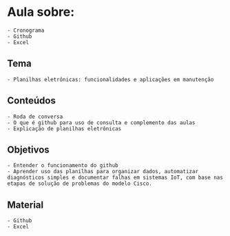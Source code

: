 # Aula sobre:
    - Cronograma
    - Github
    - Excel

## Tema
    - Planilhas eletrônicas: funcionalidades e aplicações em manutenção

## Conteúdos
    - Roda de conversa
    - O que é github para uso de consulta e complemento das aulas
    - Explicação de planilhas eletrônicas

## Objetivos
    - Entender o funcionamento do github
    - Aprender uso das planilhas para organizar dados, automatizar diagnósticos simples e documentar falhas em sistemas IoT, com base nas etapas de solução de problemas do modelo Cisco.

## Material
    - Github
    - Excel
